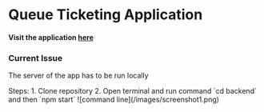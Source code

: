 # Queue Ticketing Application
#### Visit the application [here](https://blue-sand-0962c6400.3.azurestaticapps.net)

### Current Issue
<p> The server of the app has to be run locally </p>
Steps:
1. Clone repository
2. Open terminal and run command `cd backend` and then `npm start`
  ![command line](/images/screenshot1.png)
